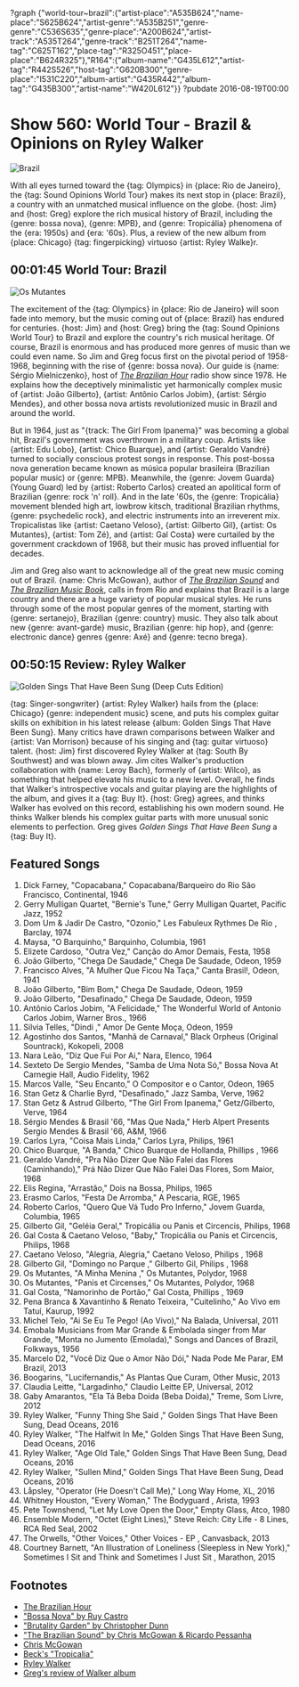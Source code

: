 ?graph {"world-tour~brazil":{"artist-place":"A535B624","name-place":"S625B624","artist-genre":"A535B251","genre-genre":"C536S635","genre-place":"A200B624","artist-track":"A535T264","genre-track":"B251T264","name-tag":"C625T162","place-tag":"R325O451","place-place":"B624R325"},"R164":{"album-name":"G435L612","artist-tag":"R442S526","host-tag":"G620B300","genre-place":"I531C220","album-artist":"G435R442","album-tag":"G435B300","artist-name":"W420L612"}}
?pubdate 2016-08-19T00:00

# Show 560: World Tour - Brazil & Opinions on Ryley Walker

![Brazil](https://sound-images.s3.amazonaws.com/images/2016/brazil_web.jpg)

With all eyes turned toward the {tag: Olympics} in {place: Rio de Janeiro}, the {tag: Sound Opinions World Tour} makes its next stop in {place: Brazil}, a country with an unmatched musical influence on the globe. {host: Jim} and {host: Greg} explore the rich musical history of Brazil, including the {genre: bossa nova}, {genre: MPB}, and {genre: Tropicália} phenomena of the {era: 1950s} and {era: '60s}. Plus, a review of the new album from {place: Chicago} {tag: fingerpicking} virtuoso {artist: Ryley Walke}r.

## 00:01:45 World Tour: Brazil
![Os Mutantes](https://sound-images.s3.amazonaws.com/images/2016/osmutantes_tropicalia_web.jpg)

The excitement of the {tag: Olympics} in {place: Rio de Janeiro} will soon fade into memory, but the music coming out of {place: Brazil} has endured for centuries. {host: Jim} and {host: Greg} bring the {tag: Sound Opinions World Tour} to Brazil and explore the country's rich musical heritage. Of course, Brazil is enormous and has produced more genres of music than we could even name. So Jim and Greg focus first on the pivotal period of 1958-1968, beginning with the rise of {genre: bossa nova}. Our guide is {name: Sérgio Mielniczenko}, host of *[The Brazilian Hour](http://www.brazilianhour.org/)* radio show since 1978. He explains how the deceptively minimalistic yet harmonically complex music of {artist: João Gilberto}, {artist: Antônio Carlos Jobim}, {artist: Sérgio Mendes}, and other bossa nova artists revolutionized music in Brazil and around the world.

But in 1964, just as "{track: The Girl From Ipanema}" was becoming a global hit, Brazil's government was overthrown in a military coup. Artists like {artist: Edu Lobo}, {artist: Chico Buarque}, and {artist: Geraldo Vandré} turned to socially conscious protest songs in response. This post-bossa nova generation became known as música popular brasileira (Brazilian popular music) or {genre: MPB}. Meanwhile, the {genre: Jovem Guarda} (Young Guard) led by {artist: Roberto Carlos} created an apolitical form of Brazilian {genre: rock 'n' roll}. And in the late '60s, the {genre: Tropicália} movement blended high art, lowbrow kitsch, traditional Brazilian rhythms, {genre: psychedelic rock}, and electric instruments into an irreverent mix. Tropicalistas like {artist: Caetano Veloso}, {artist: Gilberto Gil}, {artist: Os Mutantes}, {artist: Tom Zé}, and {artist: Gal Costa} were curtailed by the government crackdown of 1968, but their music has proved influential for decades.

Jim and Greg also want to acknowledge all of the great new music coming out of Brazil. {name: Chris McGowan}, author of *[The Brazilian Sound](https://www.amazon.com/Brazilian-Sound-Samba-Popular-Brazil/dp/1592139299)* and *[The Brazilian Music Book](https://www.amazon.com/Brazilian-Music-Book-Songwriters-Musicians-ebook/dp/B009KBTJAC)*, calls in from Rio and explains that Brazil is a large country and there are a huge variety of popular musical styles. He runs through some of the most popular genres of the moment, starting with {genre: sertanejo}, Brazilian {genre: country} music. They also talk about new {genre: avant-garde} music, Brazilian {genre: hip hop}, and {genre: electronic dance} genres {genre: Axé} and {genre: tecno brega}. 


## 00:50:15 Review: Ryley Walker
![Golden Sings That Have Been Sung (Deep Cuts Edition)](http://is1.mzstatic.com/image/thumb/Music30/v4/e6/33/5a/e6335af4-2626-5186-eea9-feedd5a4e44a/source/600x600bb.jpg "717374234/1117986660")

{tag: Singer-songwriter} {artist: Ryley Walker} hails from the {place: Chicago} {genre: independent music} scene, and puts his complex guitar skills on exhibition in his latest release {album: Golden Sings That Have Been Sung}. Many critics have drawn comparisons between Walker and {artist: Van Morrison} because of his singing and {tag: guitar virtuoso} talent. {host: Jim} first discovered Ryley Walker at {tag: South By Southwest} and was blown away. Jim cites Walker's production collaboration with {name: Leroy Bach}, formerly of {artist: Wilco}, as something that helped elevate his music to a new level. Overall, he finds that Walker's introspective vocals and guitar playing are the highlights of the album, and gives it a {tag: Buy It}. {host: Greg} agrees, and thinks Walker has evolved on this record, establishing his own modern sound. He thinks Walker blends his complex guitar parts with more unusual sonic elements to perfection. Greg gives *Golden Sings That Have Been Sung* a {tag: Buy It}.


## Featured Songs
1. Dick Farney, "Copacabana," Copacabana/Barqueiro do Rio São Francisco, Continental, 1946
1. Gerry Mulligan Quartet, "Bernie's Tune," Gerry Mulligan Quartet, Pacific Jazz, 1952
1. Dom Um & Jadir De Castro, "Ozonio," Les Fabuleux Rythmes De Rio , Barclay, 1974
1. Maysa, "O Barquinho," Barquinho, Columbia, 1961
1. Elizete Cardoso, "Outra Vez," Canção do Amor Demais, Festa, 1958
1. João Gilberto, "Chega De Saudade," Chega De Saudade, Odeon, 1959
1. Francisco Alves, "A Mulher Que Ficou Na Taça," Canta Brasil!, Odeon, 1941
1. João Gilberto, "Bim Bom," Chega De Saudade, Odeon, 1959
1. João Gilberto, "Desafinado," Chega De Saudade, Odeon, 1959
1. Antônio Carlos Jobim, "A Felicidade," The Wonderful World of Antonio Carlos Jobim, Warner Bros., 1966
1. Silvia Telles, "Dindi ," Amor De Gente Moça, Odeon, 1959
1. Agostinho dos Santos, "Manhã de Carnaval," Black Orpheus (Original Sountrack), Kokopeli, 2008
1. Nara Leão, "Diz Que Fui Por Ai," Nara, Elenco, 1964
1. Sexteto De Sergio Mendes, "Samba de Uma Nota Só," Bossa Nova At Carnegie Hall, Audio Fidelity, 1962
1. Marcos Valle, "Seu Encanto," O Compositor e o Cantor, Odeon, 1965
1. Stan Getz & Charlie Byrd, "Desafinado," Jazz Samba, Verve, 1962
1. Stan Getz & Astrud Gilberto, "The Girl From Ipanema," Getz/Gilberto, Verve, 1964
1. Sérgio Mendes & Brasil '66, "Mas Que Nada," Herb Alpert Presents Sergio Mendes & Brasil '66, A&M, 1966
1. Carlos Lyra, "Coisa Mais Linda," Carlos Lyra, Philips, 1961
1. Chico Buarque, "A Banda," Chico Buarque de Hollanda, Phillips , 1966
1. Geraldo Vandré, "Pra Não Dizer Que Não Falei das Flores (Caminhando)," Prá Não Dizer Que Não Falei Das Flores, Som Maior, 1968
1. Elis Regina, "Arrastão," Dois na Bossa, Philips, 1965
1. Erasmo Carlos, "Festa De Arromba," A Pescaria, RGE, 1965
1. Roberto Carlos, "Quero Que Vá Tudo Pro Inferno," Jovem Guarda, Columbia, 1965
1. Gilberto Gil, "Geléia Geral," Tropicália ou Panis et Circencis, Philips, 1968
1. Gal Costa & Caetano Veloso, "Baby," Tropicália ou Panis et Circencis, Philips, 1968
1. Caetano Veloso, "Alegria, Alegria," Caetano Veloso, Philips , 1968
1. Gilberto Gil, "Domingo no Parque ," Gilberto Gil, Philips , 1968
1. Os Mutantes, "A Minha Menina ," Os Mutantes, Polydor, 1968
1. Os Mutantes, "Panis et Circenses," Os Mutantes, Polydor, 1968
1. Gal Costa, "Namorinho de Portão," Gal Costa, Phillips , 1969
1. Pena Branca & Xavantinho & Renato Teixeira, "Cuitelinho," Ao Vivo em Tatuí, Kaurup, 1992
1. Michel Telo, "Ai Se Eu Te Pego! (Ao Vivo)," Na Balada, Universal, 2011
1. Emobala Musicians from Mar Grande & Embolada singer from Mar Grande, "Monta no Jumento (Emolada)," Songs and Dances of Brazil, Folkways, 1956
1. Marcelo D2, "Você Diz Que o Amor Não Dói," Nada Pode Me Parar, EM Brazil, 2013
1. Boogarins, "Lucifernandis," As Plantas Que Curam, Other Music, 2013
1. Claudia Leitte, "Largadinho," Claudio Leitte EP, Universal, 2012
1. Gaby Amarantos, "Ela Tá Beba Doida (Beba Doida)," Treme, Som Livre, 2012
1. Ryley Walker, "Funny Thing She Said ," Golden Sings That Have Been Sung, Dead Oceans, 2016
1. Ryley Walker, "The Halfwit In Me," Golden Sings That Have Been Sung, Dead Oceans, 2016
1. Ryley Walker, "Age Old Tale," Golden Sings That Have Been Sung, Dead Oceans, 2016
1. Ryley Walker, "Sullen Mind," Golden Sings That Have Been Sung, Dead Oceans, 2016
1. Låpsley, "Operator (He Doesn't Call Me)," Long Way Home, XL, 2016
1. Whitney Houston, "Every Woman," The Bodyguard , Arista, 1993
1. Pete Townshend, "Let My Love Open the Door," Empty Glass, Atco, 1980
1. Ensemble Modern, "Octet (Eight Lines)," Steve Reich: City Life - 8 Lines, RCA Red Seal, 2002
1. The Orwells, "Other Voices," Other Voices - EP , Canvasback, 2013
1. Courtney Barnett, "An Illustration of Loneliness (Sleepless in New York)," Sometimes I Sit and Think and Sometimes I Just Sit , Marathon, 2015


## Footnotes
- [The Brazilian Hour](http://www.brazilianhour.org/)
- ["Bossa Nova" by Ruy Castro](http://www.chicagoreviewpress.com/bossa-nova-products-9781556524943.php)
- ["Brutality Garden" by Christopher Dunn](http://www.uncpress.unc.edu/browse/book_detail?title_id=758)
- ["The Brazilian Sound" by Chris McGowan & Ricardo Pessanha](http://www.temple.edu/tempress/titles/1318a_reg.html)
- [Chris McGowan](http://thebraziliansound.blogspot.com/)
- [Beck's "Tropicalia"](/show/27/#brazil)
- [Ryley Walker](http://ryleywalker.com/)
- [Greg's review of Walker album](http://www.chicagotribune.com/entertainment/music/kot/sc-ryley-walker-golden-sings-album-review-20160812-column.html)
